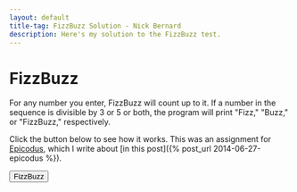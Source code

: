 ```yaml
---
layout: default
title-tag: FizzBuzz Solution - Nick Bernard
description: Here's my solution to the FizzBuzz test.
---
```

<h1>FizzBuzz</h1>

<p>For any number you enter, FizzBuzz will count up to it. If a number in the sequence is divisible by 3 or 5 or both, the program will print "Fizz," "Buzz," or "FizzBuzz," respectively.</p>

Click the button below to see how it works. This was an assignment for [Epicodus](http://www.epicodus.com), which I write about [in this post]({% post_url 2014-06-27-epicodus %}).

<button class="button" id="fizzbuzz">FizzBuzz</button>

<ul class="fizzbuzz"></ul>